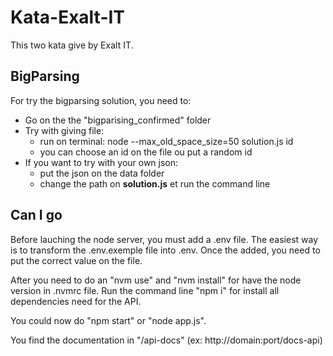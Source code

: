 # Kata-Exalt-IT

This two kata give by Exalt IT.

## BigParsing

For try the bigparsing solution, you need to:

- Go on the the "bigparising_confirmed" folder
- Try with giving file:
  - run on terminal: node --max_old_space_size=50 solution.js id
  - you can choose an id on the file ou put a random id
- If you want to try with your own json:
  - put the json on the data folder
  - change the path on **solution.js** et run the command line

## Can I go

Before lauching the node server, you must add a .env file. The easiest way is to transform the .env.exemple file into .env. Once the added, you need to put the correct value on the file.

After you need to do an "nvm use" and "nvm install" for have the node version in .nvmrc file.
Run the command line "npm i" for install all dependencies need for the API.

You could now do "npm start" or "node app.js".

You find the documentation in "/api-docs" (ex: http://domain:port/docs-api)
